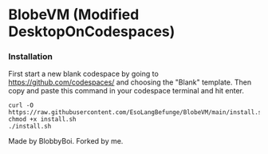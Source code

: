 # BlobeVM (Modified DesktopOnCodespaces)
### Installation
First start a new blank codespace by going to https://github.com/codespaces/ and choosing the "Blank" template.
Then copy and paste this command in your codespace terminal and hit enter.
```
curl -O https://raw.githubusercontent.com/EsoLangBefunge/BlobeVM/main/install.sh
chmod +x install.sh
./install.sh
```
Made by BlobbyBoi. Forked by me.
